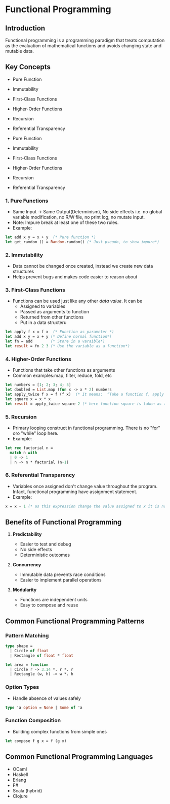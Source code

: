 # Functional Programming

## Introduction
Functional programming is a programming paradigm that treats computation as 
the evaluation of mathematical functions and avoids changing state and mutable data.

## Key Concepts
- Pure Function
- Immutability
- First-Class Functions
- Higher-Order Functions
- Recursion
- Referential Transparency
  
- Pure Function
- Immutability
- First-Class Functions
- Higher-Order Functions
- Recursion
- Referential Transparency
  
### 1. Pure Functions
- Same Input -> Same Output(Determinism), No side effects i.e. no global variable modification, no R/W file, no print log, no mutate input.
- Note: Impure break at least one of these two rules. 
- Example:
```ocaml
let add x y = x + y  (* Pure function *)
let get_ramdom () = Random.random() (* Just pseudo, to show impure*)
```

### 2. Immutability
- Data cannot be changed once created, instead we create new data structures
- Helps prevent bugs and makes code easier to reason about

### 3. First-Class Functions
- Functions can be used just like any other *data value*. It can be 
  - Assigned to variables
  - Passed as arguments to function
  - Returned from other functions
  - Put in a data structeru
```ocaml
let apply f x = f x  (* Function as parameter *)
let add x y = x + y (* Define normal function*)
let fn = add        (* Store in a varaible*)
let result = fn 2 3 (* Use the variable as a function*)
```

### 4. Higher-Order Functions
- Functions that take other functions as arguments
- Common examples:map, filter, reduce, fold, etc
```ocaml
let numbers = [1; 2; 3; 4; 5]
let doubled = List.map (fun x -> x * 2) numbers
let apply_twice f x = f (f x)  (* It means:  “Take a function f, apply it once to x, then apply f again to that result.”*)
let square x = x * x
let result = apply_twice square 2 (* here function square is taken as an argument for the other function apply_twice*)
```

### 5. Recursion
- Primary looping construct in functional programming. There is no "for" oro "while" loop here.
- Example:
```ocaml
let rec factorial n =
  match n with
  | 0 -> 1
  | n -> n * factorial (n-1)
```
### 6. Referential Transparency
- Variables once assigned don't change value throughout the program.
Infact, functional programming have assignment statement.
- Example:
```ocaml
x = x + 1 (* as this expression change the value assigned to x it is not referentially transparent*)
```

## Benefits of Functional Programming

1. **Predictability**
   - Easier to test and debug
   - No side effects
   - Deterministic outcomes

2. **Concurrency**
   - Immutable data prevents race conditions
   - Easier to implement parallel operations

3. **Modularity**
   - Functions are independent units
   - Easy to compose and reuse

## Common Functional Programming Patterns

### Pattern Matching
```ocaml
type shape =
  | Circle of float
  | Rectangle of float * float

let area = function
  | Circle r -> 3.14 *. r *. r
  | Rectangle (w, h) -> w *. h
```

### Option Types
- Handle absence of values safely
```ocaml
type 'a option = None | Some of 'a
```

### Function Composition
- Building complex functions from simple ones
```ocaml
let compose f g x = f (g x)
```

## Common Functional Programming Languages

- OCaml
- Haskell
- Erlang
- F#
- Scala (hybrid)
- Clojure